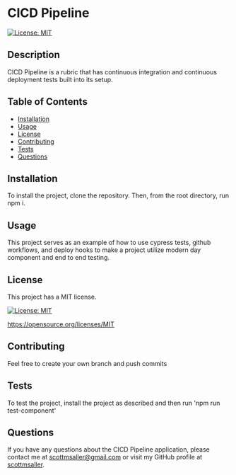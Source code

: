 
  # CICD Pipeline
  [![License: MIT](https://img.shields.io/badge/License-MIT-yellow.svg)](https://opensource.org/licenses/MIT)


  ## Description
  CICD Pipeline is a rubric that has continuous integration and continuous deployment tests built into its setup.


  ## Table of Contents
  * [Installation](#installation)
  * [Usage](#usage)
  * [License](#license)
  * [Contributing](#contributing)
  * [Tests](#tests)
  * [Questions](#questions)


  ## Installation
  To install the project, clone the repository. Then, from the root directory, run npm i.


  ## Usage
  This project serves as an example of how to use cypress tests, github workflows, and deploy hooks to make a project utilize modern day component and end to end testing.


  ## License
  
This project has a MIT license. 

[![License: MIT](https://img.shields.io/badge/License-MIT-yellow.svg)](https://opensource.org/licenses/MIT) 

https://opensource.org/licenses/MIT 

  


  ## Contributing
  Feel free to create your own branch and push commits


  ## Tests
  To test the project, install the project as described and then run 'npm run test-component'


  ## Questions
  If you have any questions about the CICD Pipeline application, please contact me at scottmsaller@gmail.com or visit my GitHub profile at [scottmsaller](https://github.com/scottmsaller).
